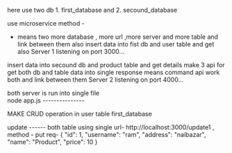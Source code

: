here use two db 1. first_database and 2. secound_database 

use microservice method -
- means two more database , more url ,more server and more table and link between them also 
insert data into fist db and  user table and get also 
Server 1 listening on port 3000...

insert data into secound db and product table and get details 
make 3 api for get both db and table data into single response means command api work both and link between them 
Server 2 listening on port 4000...


both server is run into single file  
node app.js ---------------

MAKE CRUD operation in user table first_database 

update ------
both table using single url- http://localhost:3000/update1  , method - put
req- {
        "id": 1,
        "username": "ram",
        "address": "naibazar",
        "name": "Product",
        "price": 10
    }